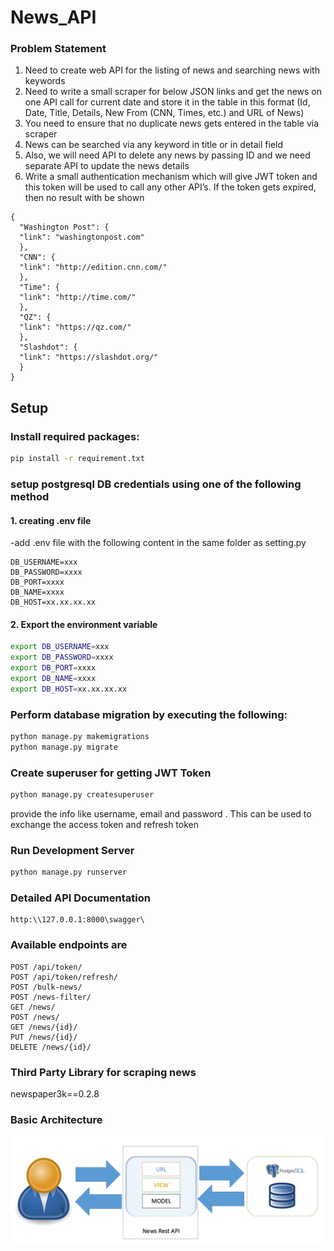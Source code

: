 # News_API
### Problem Statement
1. Need to create web API for the listing of news and searching news with keywords
2. Need to write a small scraper for below JSON links and get the news on one API call for current
date and store it in the table in this format (Id, Date, Title, Details, New From (CNN, Times,
etc.) and URL of News)
3. You need to ensure that no duplicate news gets entered in the table via scraper
4. News can be searched via any keyword in title or in detail field
5. Also, we will need API to delete any news by passing ID and we need separate API to update
the news details
6. Write a small authentication mechanism which will give JWT token and this token will be used
to call any other API’s. If the token gets expired, then no result with be shown
```
{
  "Washington Post": {
  "link": "washingtonpost.com"
  },
  "CNN": {
  "link": "http://edition.cnn.com/"
  },
  "Time": {
  "link": "http://time.com/"
  },
  "QZ": {
  "link": "https://qz.com/"
  },
  "Slashdot": {
  "link": "https://slashdot.org/"
  }
}
```
## Setup

### Install required packages:
```bash
pip install -r requirement.txt
```

### setup postgresql DB credentials using one of the  following method
#### 1. creating .env file

-add .env file with the following content in the same folder as setting.py
```
DB_USERNAME=xxx
DB_PASSWORD=xxxx
DB_PORT=xxxx
DB_NAME=xxxx
DB_HOST=xx.xx.xx.xx
```
#### 2. Export the environment variable
```bash
export DB_USERNAME=xxx
export DB_PASSWORD=xxxx
export DB_PORT=xxxx
export DB_NAME=xxxx
export DB_HOST=xx.xx.xx.xx
```

### Perform database migration by executing the following:
```bash
python manage.py makemigrations
python manage.py migrate
```

### Create superuser for getting JWT Token
```bash
python manage.py createsuperuser
```
provide the info like username, email and password .
This can be used to exchange the access token and refresh token


### Run Development Server

```bash
python manage.py runserver
```

### Detailed API Documentation
```
http:\\127.0.0.1:8000\swagger\
```

### Available endpoints are 
```
POST /api/token/
POST /api/token/refresh/
POST /bulk-news/
POST /news-filter/
GET /news/
POST /news/
GET /news/{id}/
PUT /news/{id}/
DELETE /news/{id}/
```

### Third Party Library for scraping news 
newspaper3k==0.2.8 

### Basic Architecture
![alt text](/architechture.png)

